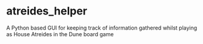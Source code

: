 # atreides_helper
A Python based GUI for keeping track of information gathered whilst playing as House Atreides in the Dune board game
